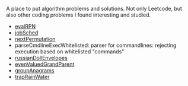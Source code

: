 A place to put algorithm problems and solutions. Not only Leetcode, but also other coding problems I found interesting and studied.


 * [evalRPN](https://leetcode.com/problems/evaluate-reverse-polish-notation/description/)
 * [jobSched](https://leetcode.com/problems/maximum-profit-in-job-scheduling/description/)
 * [nextPermutation](https://leetcode.com/problems/next-permutation/description/)
 * parseCmdlineExecWhitelisted: parser for commandlines: rejecting execution based on whitelisted "commands"
 * [russianDollEnvelopes](https://leetcode.com/problems/russian-doll-envelopes/)
 * [evenValuedGrandParent](https://leetcode.com/problems/sum-of-nodes-with-even-valued-grandparent/)
 * [groupAnagrams](https://leetcode.com/problems/group-anagrams)
 * [trapRainWater](https://leetcode.com/problems/trapping-rain-water/)

